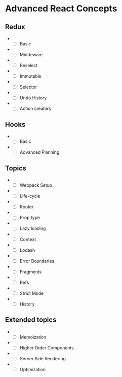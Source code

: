 # Advanced React Concepts

## Redux
- - [ ] Basic
- - [ ] Middeware
- - [ ] Reselect
- - [ ] Immutable
- - [ ] Selector
- - [ ] Undo History
- - [ ] Action creators

## Hooks

- - [ ] Basic
- - [ ] Advanced Planning

## Topics

- - [ ] Webpack Setup
- - [ ] Life-cycle
- - [ ] Router
- - [ ] Prop type

- - [ ] Lazy loading
- - [ ] Context
- - [ ] Lodash
- - [ ] Error Boundaries

- - [ ] Fragments
- - [ ] Refs
- - [ ] Strict Mode
- - [ ] History

## Extended topics
- - [ ] Memoization
- - [ ] Higher Order Components
- - [ ] Server Side Rendering
- - [ ] Optimization
